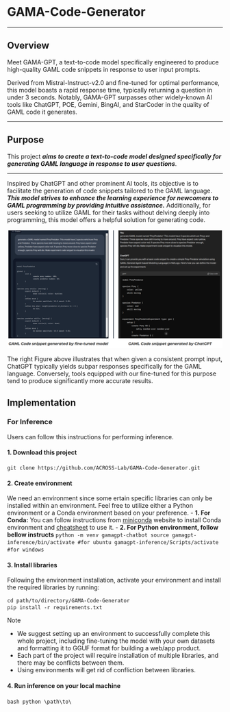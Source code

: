# GAMA-Code-Generator
------
## Overview 
Meet GAMA-GPT, a text-to-code model specifically engineered to produce high-quality GAML code snippets in response to user input prompts. 

Derived from Mistral-Instruct-v2.0 and fine-tuned for optimal performance, this model boasts a rapid response time, typically returning a question in under 3 seconds. Notably, GAMA-GPT surpasses other widely-known AI tools like ChatGPT, POE, Gemini, BingAI, and StarCoder in the quality of GAML code it generates.

------
## Purpose
This project **_aims to create a text-to-code model designed specifically for generating GAML language in response to user questions_**. 

------
Inspired by ChatGPT and other prominent AI tools, its objective is to facilitate the generation of code snippets tailored to the GAML language. **_This model strives to enhance the learning experience for newcomers to GAML programming by providing intuitive assistance._** Additionally, for users seeking to utilize GAML for their tasks without delving deeply into programming, this model offers a helpful solution for generating code.

![](https://github.com/ACROSS-Lab/GAMA-Code-Generator/blob/main/assets/comparison-img.png)

The right Figure above illustrates that when given a consistent prompt input, ChatGPT typically yields subpar responses specifically for the GAML language. Conversely, tools equipped with our fine-tuned for this purpose tend to produce significantly more accurate results.

## Implementation

### For Inference
Users can follow this instructions for performing inference.
#### 1. Download this project 
```
git clone https://github.com/ACROSS-Lab/GAMA-Code-Generator.git
```

#### 2. Create environment
We need an environment since some ertain specific libraries can only be installed within an environment.
Feel free to utilize either a Python environment or a Conda environment based on your preference. 
        - **1. For Conda:**
          You can follow instructions from  [miniconda](https://docs.anaconda.com/free/miniconda/index.html) website to install Conda environment and [cheatsheet](https://docs.conda.io/projects/conda/en/4.6.0/_downloads/52a95608c49671267e40c689e0bc00ca/conda-cheatsheet.pdf) to use it.
        - **2. For Python environment, follow bellow instructs**
          ```
          python -m venv gamagpt-chatbot
          source gamagpt-inference/bin/activate #for ubuntu
          gamagpt-inference/Scripts/activate #for windows
          ```
#### 3. Install libraries
Following the environment installation, activate your environment and install the required libraries by running:
```
cd path/to/directory/GAMA-Code-Generator
pip install -r requirements.txt
```
> [!NOTE]
> - We suggest setting up an environment to successfully complete this whole project, including fine-tuning the model with your own datasets and formatting it to GGUF format for building a web/app product.
> - Each part of the project will require installation of multiple libraries, and there may be conflicts between them.
> - Using environments will get rid of confliction between libraries.
#### 4. Run inference on your local machine
`bash
python \path\to\
`
